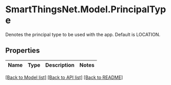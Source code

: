 # SmartThingsNet.Model.PrincipalType
Denotes the principal type to be used with the app.  Default is LOCATION.
## Properties

Name | Type | Description | Notes
------------ | ------------- | ------------- | -------------

[[Back to Model list]](../README.md#documentation-for-models) [[Back to API list]](../README.md#documentation-for-api-endpoints) [[Back to README]](../README.md)

